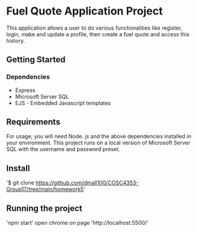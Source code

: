# Fuel Quote Application Project

This  application allows a user to do various functionalities like register, login, make and update a profile, then create a fuel quote and access this history. 

## Getting Started 

### Dependencies 
* Express 
* Microsoft Server SQL
* EJS - Embedded Javascript templates

## Requirements

For usage, you will need Node. js and the above dependencies installed in your environment. This project runs on a local version of Microsoft Server SQL with the username and password preset. 

## Install 

'$ git clone https://github.com/dmall100/COSC4353-Group17/tree/main/homework5'


## Running the project

'npm start'
open chrome on page 'http://localhost:5500/'
